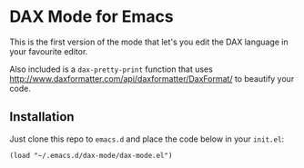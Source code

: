# DAX Mode for Emacs

This is the first version of the mode that let's you edit the DAX language in your favourite editor.

Also included is a `dax-pretty-print` function that uses http://www.daxformatter.com/api/daxformatter/DaxFormat/ to beautify your code.

## Installation

Just clone this repo to `emacs.d` and place the code below in your `init.el`:

``` emacs-lisp
(load "~/.emacs.d/dax-mode/dax-mode.el")
```

